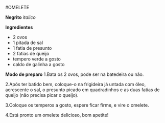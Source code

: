#OMELETE

**Negrito**
_italico_

**Ingredientes**
 - 2 ovos
 - 1 pitada de sal
 - 1 fatia de presunto
 - 2 fatias de queijo
 - tempero verde a gosto
 - caldo de galinha a gosto

**Modo de preparo**
1.Bata os 2 ovos, pode ser na batedeira ou não.

2.Após ter batido bem, coloque-o na frigideira já untada com óleo, acrescente o sal, o presunto picado em quadradinhos e as duas fatias de queijo (não precisa picar o queijo).

3.Coloque os temperos a gosto, espere ficar firme, e vire o omelete.

4.Está pronto um omelete delicioso, bom apetite!